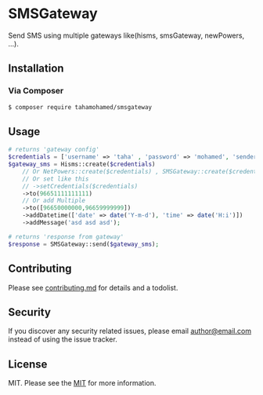 # SMSGateway

<!-- [![Latest Version on Packagist][ico-version]][link-packagist]
[![Total Downloads][ico-downloads]][link-downloads]
[![Build Status][ico-travis]][link-travis]
[![StyleCI][ico-styleci]][link-styleci] -->

Send SMS using multiple gateways like(hisms, smsGateway, newPowers, ...).

## Installation

### Via Composer

``` bash
$ composer require tahamohamed/smsgateway
```

## Usage

```php
# returns 'gateway config'
$credentials = ['username' => 'taha' , 'password' => 'mohamed', 'sender' => '12345'];
$gateway_sms = Hisms::create($credentials)
    // Or NetPowers::create($credentials) , SMSGateway::create($credentials)
    // Or set like this
    // ->setCredentials($credentials)
    ->to(96651111111111)
    // Or add Multiple
    ->to([96650000000,96659999999])
    ->addDatetime(['date' => date('Y-m-d'), 'time' => date('H:i')])
    ->addMessage('asd asd asd');

# returns 'response from gateway'
$response = SMSGateway::send($gateway_sms);
```

## Contributing

Please see [contributing.md](contributing.md) for details and a todolist.

## Security

If you discover any security related issues, please email author@email.com instead of using the issue tracker.

## License

MIT. Please see the [MIT](https://choosealicense.com/licenses/mit/) for more information.

<!-- [ico-version]: https://img.shields.io/packagist/v/tahamohamed/smsgateway.svg?style=flat-square
[ico-downloads]: https://img.shields.io/packagist/dt/tahamohamed/smsgateway.svg?style=flat-square
[ico-travis]: https://img.shields.io/travis/tahamohamed/smsgateway/master.svg?style=flat-square
[ico-styleci]: https://styleci.io/repos/12345678/shield

[link-packagist]: https://packagist.org/packages/tahamohamed/smsgateway
[link-downloads]: https://packagist.org/packages/tahamohamed/smsgateway
[link-travis]: https://travis-ci.org/tahamohamed/smsgateway
[link-styleci]: https://styleci.io/repos/12345678
[link-author]: https://github.com/tahamohamed
[link-contributors]: ../../contributors -->
